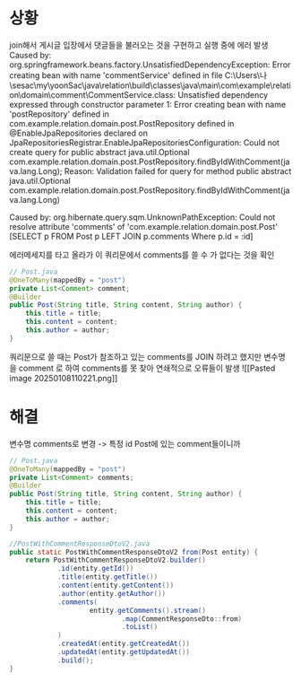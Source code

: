 # 상황
join해서 게시글 입장에서 댓글들을 불러오는 것을 구현하고 실행 중에 에러 발생
Caused by: org.springframework.beans.factory.UnsatisfiedDependencyException: Error creating bean with name 'commentService' defined in file C:\Users\나\sesac\my\yoonSac\java\relation\build\classes\java\main\com\example\relation\domain\comment\CommentService.class: Unsatisfied dependency expressed through constructor parameter 1: Error creating bean with name 'postRepository' defined in com.example.relation.domain.post.PostRepository defined in @EnableJpaRepositories declared on JpaRepositoriesRegistrar.EnableJpaRepositoriesConfiguration: Could not create query for public abstract java.util.Optional com.example.relation.domain.post.PostRepository.findByIdWithComment(java.lang.Long); Reason: Validation failed for query for method public abstract java.util.Optional com.example.relation.domain.post.PostRepository.findByIdWithComment(java.lang.Long)


Caused by: org.hibernate.query.sqm.UnknownPathException: Could not resolve attribute 'comments' of 'com.example.relation.domain.post.Post' [SELECT p FROM Post p LEFT JOIN p.comments Where p.id = :id]

에러메세지를 타고 올라가 이 쿼리문에서 comments를 쓸 수 가 없다는 것을 확인
```java
// Post.java  
@OneToMany(mappedBy = "post")  
private List<Comment> comment;  
@Builder  
public Post(String title, String content, String author) {  
    this.title = title;  
    this.content = content;  
    this.author = author;  
}
```

쿼리문으로 쓸 때는 Post가 참조하고 있는 comments를 JOIN 하려고 했지만
변수명을 comment 로 하여 comments를 못 찾아 연쇄적으로 오류들이 발생
![[Pasted image 20250108110221.png]]


# 해결 
변수명 comments로 변경
-> 특정 id Post에 있는 comment들이니까

```java
// Post.java  
@OneToMany(mappedBy = "post")  
private List<Comment> comments;  
@Builder  
public Post(String title, String content, String author) {  
    this.title = title;  
    this.content = content;  
    this.author = author;  
}
```

```java
//PostWithCommentResponseDtoV2.java
public static PostWithCommentResponseDtoV2 from(Post entity) {  
    return PostWithCommentResponseDtoV2.builder()  
            .id(entity.getId())  
            .title(entity.getTitle())  
            .content(entity.getContent())  
            .author(entity.getAuthor())  
            .comments(  
                    entity.getComments().stream()  
                            .map(CommentResponseDto::from)  
                            .toList()  
            )  
            .createdAt(entity.getCreatedAt())  
            .updatedAt(entity.getUpdatedAt())  
            .build();  
}
```

```java
```